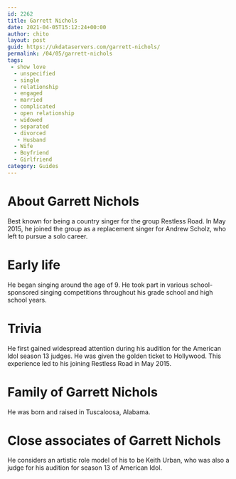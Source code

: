 ```yaml
---
id: 2262
title: Garrett Nichols
date: 2021-04-05T15:12:24+00:00
author: chito
layout: post
guid: https://ukdataservers.com/garrett-nichols/
permalink: /04/05/garrett-nichols
tags:
 - show love
  - unspecified
  - single
  - relationship
  - engaged
  - married
  - complicated
  - open relationship
  - widowed
  - separated
  - divorced
   - Husband
  - Wife
  - Boyfriend
  - Girlfriend
category: Guides
---
```




  
  
#  About Garrett Nichols
                  
                  
                  
Best known for being a country singer for the group Restless Road. In May 2015, he joined the group as a replacement singer for Andrew Scholz, who left to pursue a solo career.
                  
                
                
                
# Early life
                  
                  
                  
He began singing around the age of 9. He took part in various school-sponsored singing competitions throughout his grade school and high school years.
                  
                
                
                
# Trivia
                  
                  
                  
He first gained widespread attention during his audition for the American Idol season 13 judges. He was given the golden ticket to Hollywood. This experience led to his joining Restless Road in May 2015.
                  
                
                
                
# Family of Garrett Nichols
                  
                  
                  
He was born and raised in Tuscaloosa, Alabama.
                  
                
                
                
# Close associates of Garrett Nichols
                  
                  
                  
He considers an artistic role model of his to be Keith Urban, who was also a judge for his audition for season 13 of American Idol.
                  
                
              
            
          
          
          
    
    
  
